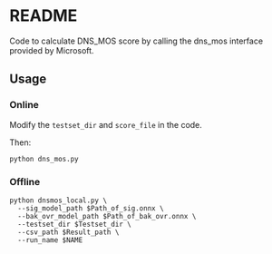 # README

Code to calculate DNS_MOS score by calling the dns_mos interface provided by Microsoft.


## Usage

### Online
Modify the `testset_dir` and `score_file` in the code.

Then:

```shell
python dns_mos.py
```

### Offline
```shell
python dnsmos_local.py \
  --sig_model_path $Path_of_sig.onnx \
  --bak_ovr_model_path $Path_of_bak_ovr.onnx \
  --testset_dir $Testset_dir \
  --csv_path $Result_path \
  --run_name $NAME
```
